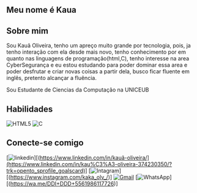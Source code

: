 ## Meu nome é Kaua
## Sobre mim
Sou Kauã Oliveira, tenho um apreço muito grande por tecnologia, pois, ja tenho interação com ela desde mais novo, tenho conhecimento por em quanto nas linguagens de programação(html,C), tenho interesse na area CyberSegurança e eu estou estudando para poder dominar essa area e poder desfrutar e criar novas coisas a partir dela, busco ficar fluente em inglês, pretento alcançar a fluência.

Sou Estudante de Ciencias da Computação na UNICEUB
## Habilidades
![HTML5](https://img.shields.io/badge/HTML-000?style=for-the-badge&logo=html5&logoColor=30A3DC)
![C](https://img.shields.io/badge/C-000?style=for-the-badge&logo=c&logoColor=white)


## Conecte-se comigo
[![linkedin](https://img.shields.io/badge/linkedin-0A66C2?style=for-the-badge&logo=linkedin&logoColor=white)][(https://www.linkedin.com/in/kauã-oliveira/](https://www.linkedin.com/in/kau%C3%A3-oliveira-374230350/?trk=opento_sprofile_goalscard)]
[![Intagram](https://img.shields.io/badge/intagram-0A66C2?style=for-the-badge&logo=instagram)][(https://www.instagram.com/kaka_olv_/)]
[![Gmail](https://img.shields.io/badge/Gmail-366?style=for-the-badge&logo=gmail&logoColor=red)](emailto:kaka.omq@gmail.com)
[![WhatsApp](https://img.shields.io/badge/WhatsApp-25D366?style=for-the-badge&logo=whatsapp&logoColor=white)][(https://wa.me/DDI+DDD+5561986117726)]

